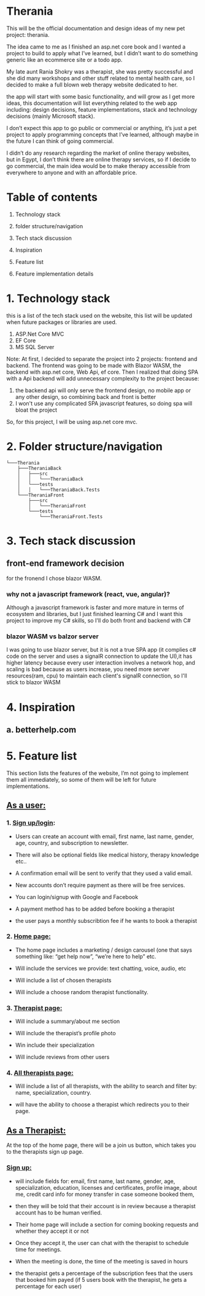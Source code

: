 # **Therania**

This will be the official documentation and design ideas of my new pet
project: therania.

The idea came to me as I finished an asp.net core book and I wanted a
project to build to apply what I’ve learned, but I didn’t want to do
something generic like an ecommerce site or a todo app.

My late aunt Rania Shokry was a therapist, she was pretty successful and
she did many workshops and other stuff related to mental health care, so
I decided to make a full blown web therapy website dedicated to her.

the app will start with some basic functionality, and will grow as I get
more ideas, this documentation will list everything related to the web
app including: design decisions, feature implementations, stack and
technology decisions (mainly Microsoft stack).

I don’t expect this app to go public or commercial or anything, it’s
just a pet project to apply programming concepts that I’ve learned,
although maybe in the future I can think of going commercial.

I didn’t do any research regarding the market of online therapy
websites, but in Egypt, I don’t think there are online therapy services,
so if I decide to go commercial, the main idea would be to make therapy
accessible from everywhere to anyone and with an affordable price.

# Table of contents

1.  Technology stack

2.  folder structure/navigation

3.  Tech stack discussion

4.  Inspiration

5.  Feature list

6.  Feature implementation details

# 1. Technology stack

this is a list of the tech stack used on the website, this list will be updated when future packages or libraries are used.

1. ASP.Net Core MVC
2. EF Core
3. MS SQL Server

Note: At first, I decided to separate the project into 2 projects: frontend and backend.
The frontend was going to be made with Blazor WASM, the backend with asp.net core, Web Api, ef core.
Then I realized that doing SPA with a Api backend will add unnecessary complexity to the project because:

1. the backend api will only serve the frontend design, no mobile app or any other design, so combining back and front is better
2. I won't use any complicated SPA javascript features, so doing spa will bloat the project

So, for this project, I will be using asp.net core mvc.

# 2. Folder structure/navigation

```
└───Therania
    ├───TheraniaBack
    │   ├───src
    │   │   └───TheraniaBack
    │   └───tests
    │	│   └───TheraniaBack.Tests
    └───TheraniaFront
        ├───src
        │   └───TheraniaFront
        └───tests
            └───TheraniaFront.Tests

```

# 3. Tech stack discussion

## front-end framework decision

for the fronend I chose blazor WASM.

### why not a javascript framework (react, vue, angular)?

Although a javascript framework is faster and more mature in terms of ecosystem and libraries, but I just finished learning C# and I want this project to improve my C# skills, so I'll do both front and backend with C#

### blazor WASM vs balzor server

I was going to use blazor server, but it is not a true SPA app (it complies c# code on the server and uses a signalR connection to update the UI),it has higher latency because every user interaction involves a network hop, and scaling is bad because as users increase, you need more server resources(ram, cpu) to maintain each client's signalR connection, so I'll stick to blazor WASM

# 4. Inspiration

## a. betterhelp.com

# 5. Feature list

This section lists the features of the website, I’m not going to
implement them all immediately, so some of them will be left for future implementations.

## <u>As a user:</u>

### 1. <u>Sign up/login</u>:

-   Users can create an account with email, first name, last name,
    gender, age, country, and subscription to newsletter.

-   There will also be optional fields like medical history, therapy
    knowledge etc..

-   A confirmation email will be sent to verify that they used a valid
    email.

-   New accounts don’t require payment as there will be free services.

-   You can login/signup with Google and Facebook

-   A payment method has to be added before booking a therapist

-   the user pays a monthly subscribtion fee if he wants to book a therapist

### 2. <u>Home page:</u>

-   The home page includes a marketing / design carousel (one that says
    something like: “get help now”, “we’re here to help” etc.

-   Will include the services we provide: text chatting, voice, audio,
    etc

-   Will include a list of chosen therapists

-   Will include a choose random therapist functionality.

### 3. <u>Therapist page:</u>

-   Will include a summary/about me section

-   Will include the therapist’s profile photo

-   Win include their specialization

-   Will include reviews from other users

### 4. <u>All therapists page:</u>

-   Will include a list of all therapists, with the ability to search
    and filter by: name, specialization, country.

-   will have the ability to choose a therapist which redirects you to
    their page.

## <u>As a Therapist:</u>

At the top of the home page, there will be a join us button, which takes
you to the therapists sign up page.

### <u>Sign up:</u>

-   will include fields for: email, first name, last name, gender, age,
    specialization, education, licenses and certificates, profile image,
    about me, credit card info for money transfer in case
    someone booked them,

-   then they will be told that their account is in review because a
    therapist account has to be human verified.

-   Their home page will include a section for coming booking requests
    and whether they accept it or not

-   Once they accept it, the user can chat with the therapist to
    schedule time for meetings.

-   When the meeting is done, the time of the meeting is saved in hours

-   the therapist gets a percentage of the subscription fees that the users that booked him payed (if 5 users book with the therapist, he gets a percentage for each user)
